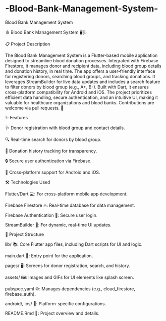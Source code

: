 # -Blood-Bank-Management-System-
Blood Bank Management System 

🩸 Blood Bank Management System 🖥️🩺

📋 Project Description

The Blood Bank Management System is a Flutter-based mobile application designed to streamline blood donation processes. Integrated with Firebase Firestore, it manages donor and recipient data, including blood group details and donation history, in real time. The app offers a user-friendly interface for registering donors, searching blood groups, and tracking donations. It leverages StreamBuilder for live data updates and includes a search feature to filter donors by blood group (e.g., A+, B-). Built with Dart, it ensures cross-platform compatibility for Android and iOS. The project prioritizes efficient data handling, secure authentication, and an intuitive UI, making it valuable for healthcare organizations and blood banks. Contributions are welcome via pull requests. 🚀



✨ Features






🩺 Donor registration with blood group and contact details.



🔍 Real-time search for donors by blood group.



📜 Donation history tracking for transparency.



🔒 Secure user authentication via Firebase.



📱 Cross-platform support for Android and iOS.




🛠️ Technologies Used






Flutter/Dart 💻: For cross-platform mobile app development.



Firebase Firestore 🔥: Real-time database for data management.



Firebase Authentication 🔐: Secure user login.



StreamBuilder 🔄: For dynamic, real-time UI updates.




📂 Project Structure






lib/ 📚: Core Flutter app files, including Dart scripts for UI and logic.





main.dart 🚀: Entry point for the application.



pages/ 🖥️: Screens for donor registration, search, and history.



assets/ 🖼️: Images and GIFs for UI elements like splash screen.



pubspec.yaml ⚙️: Manages dependencies (e.g., cloud_firestore, firebase_auth).



android/, ios/ 📲: Platform-specific configurations.



README.Rmd 📝: Project overview and details.
